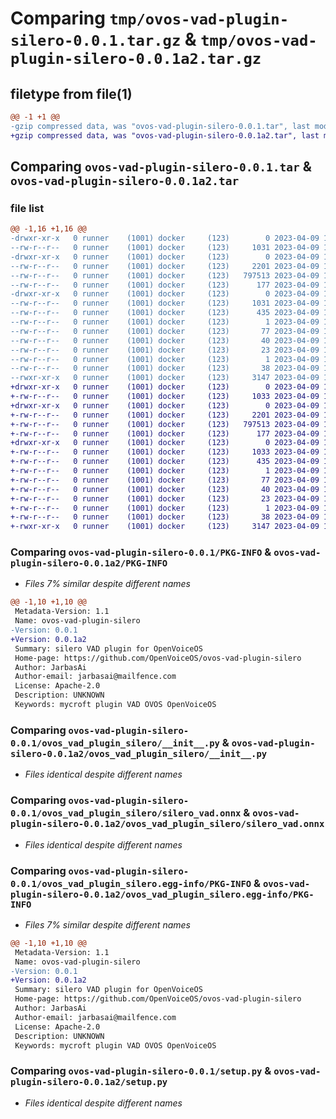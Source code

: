 # Comparing `tmp/ovos-vad-plugin-silero-0.0.1.tar.gz` & `tmp/ovos-vad-plugin-silero-0.0.1a2.tar.gz`

## filetype from file(1)

```diff
@@ -1 +1 @@
-gzip compressed data, was "ovos-vad-plugin-silero-0.0.1.tar", last modified: Sun Apr  9 18:05:33 2023, max compression
+gzip compressed data, was "ovos-vad-plugin-silero-0.0.1a2.tar", last modified: Sun Apr  9 18:03:59 2023, max compression
```

## Comparing `ovos-vad-plugin-silero-0.0.1.tar` & `ovos-vad-plugin-silero-0.0.1a2.tar`

### file list

```diff
@@ -1,16 +1,16 @@
-drwxr-xr-x   0 runner    (1001) docker     (123)        0 2023-04-09 18:05:33.125702 ovos-vad-plugin-silero-0.0.1/
--rw-r--r--   0 runner    (1001) docker     (123)     1031 2023-04-09 18:05:33.125702 ovos-vad-plugin-silero-0.0.1/PKG-INFO
-drwxr-xr-x   0 runner    (1001) docker     (123)        0 2023-04-09 18:05:33.121702 ovos-vad-plugin-silero-0.0.1/ovos_vad_plugin_silero/
--rw-r--r--   0 runner    (1001) docker     (123)     2201 2023-04-09 18:05:25.000000 ovos-vad-plugin-silero-0.0.1/ovos_vad_plugin_silero/__init__.py
--rw-r--r--   0 runner    (1001) docker     (123)   797513 2023-04-09 18:05:25.000000 ovos-vad-plugin-silero-0.0.1/ovos_vad_plugin_silero/silero_vad.onnx
--rw-r--r--   0 runner    (1001) docker     (123)      177 2023-04-09 18:05:27.000000 ovos-vad-plugin-silero-0.0.1/ovos_vad_plugin_silero/version.py
-drwxr-xr-x   0 runner    (1001) docker     (123)        0 2023-04-09 18:05:33.125702 ovos-vad-plugin-silero-0.0.1/ovos_vad_plugin_silero.egg-info/
--rw-r--r--   0 runner    (1001) docker     (123)     1031 2023-04-09 18:05:33.000000 ovos-vad-plugin-silero-0.0.1/ovos_vad_plugin_silero.egg-info/PKG-INFO
--rw-r--r--   0 runner    (1001) docker     (123)      435 2023-04-09 18:05:33.000000 ovos-vad-plugin-silero-0.0.1/ovos_vad_plugin_silero.egg-info/SOURCES.txt
--rw-r--r--   0 runner    (1001) docker     (123)        1 2023-04-09 18:05:33.000000 ovos-vad-plugin-silero-0.0.1/ovos_vad_plugin_silero.egg-info/dependency_links.txt
--rw-r--r--   0 runner    (1001) docker     (123)       77 2023-04-09 18:05:33.000000 ovos-vad-plugin-silero-0.0.1/ovos_vad_plugin_silero.egg-info/entry_points.txt
--rw-r--r--   0 runner    (1001) docker     (123)       40 2023-04-09 18:05:33.000000 ovos-vad-plugin-silero-0.0.1/ovos_vad_plugin_silero.egg-info/requires.txt
--rw-r--r--   0 runner    (1001) docker     (123)       23 2023-04-09 18:05:33.000000 ovos-vad-plugin-silero-0.0.1/ovos_vad_plugin_silero.egg-info/top_level.txt
--rw-r--r--   0 runner    (1001) docker     (123)        1 2023-04-09 18:05:33.000000 ovos-vad-plugin-silero-0.0.1/ovos_vad_plugin_silero.egg-info/zip-safe
--rw-r--r--   0 runner    (1001) docker     (123)       38 2023-04-09 18:05:33.125702 ovos-vad-plugin-silero-0.0.1/setup.cfg
--rwxr-xr-x   0 runner    (1001) docker     (123)     3147 2023-04-09 18:05:25.000000 ovos-vad-plugin-silero-0.0.1/setup.py
+drwxr-xr-x   0 runner    (1001) docker     (123)        0 2023-04-09 18:03:59.066524 ovos-vad-plugin-silero-0.0.1a2/
+-rw-r--r--   0 runner    (1001) docker     (123)     1033 2023-04-09 18:03:59.066524 ovos-vad-plugin-silero-0.0.1a2/PKG-INFO
+drwxr-xr-x   0 runner    (1001) docker     (123)        0 2023-04-09 18:03:59.062524 ovos-vad-plugin-silero-0.0.1a2/ovos_vad_plugin_silero/
+-rw-r--r--   0 runner    (1001) docker     (123)     2201 2023-04-09 18:03:46.000000 ovos-vad-plugin-silero-0.0.1a2/ovos_vad_plugin_silero/__init__.py
+-rw-r--r--   0 runner    (1001) docker     (123)   797513 2023-04-09 18:03:46.000000 ovos-vad-plugin-silero-0.0.1a2/ovos_vad_plugin_silero/silero_vad.onnx
+-rw-r--r--   0 runner    (1001) docker     (123)      177 2023-04-09 18:03:53.000000 ovos-vad-plugin-silero-0.0.1a2/ovos_vad_plugin_silero/version.py
+drwxr-xr-x   0 runner    (1001) docker     (123)        0 2023-04-09 18:03:59.066524 ovos-vad-plugin-silero-0.0.1a2/ovos_vad_plugin_silero.egg-info/
+-rw-r--r--   0 runner    (1001) docker     (123)     1033 2023-04-09 18:03:58.000000 ovos-vad-plugin-silero-0.0.1a2/ovos_vad_plugin_silero.egg-info/PKG-INFO
+-rw-r--r--   0 runner    (1001) docker     (123)      435 2023-04-09 18:03:59.000000 ovos-vad-plugin-silero-0.0.1a2/ovos_vad_plugin_silero.egg-info/SOURCES.txt
+-rw-r--r--   0 runner    (1001) docker     (123)        1 2023-04-09 18:03:58.000000 ovos-vad-plugin-silero-0.0.1a2/ovos_vad_plugin_silero.egg-info/dependency_links.txt
+-rw-r--r--   0 runner    (1001) docker     (123)       77 2023-04-09 18:03:58.000000 ovos-vad-plugin-silero-0.0.1a2/ovos_vad_plugin_silero.egg-info/entry_points.txt
+-rw-r--r--   0 runner    (1001) docker     (123)       40 2023-04-09 18:03:58.000000 ovos-vad-plugin-silero-0.0.1a2/ovos_vad_plugin_silero.egg-info/requires.txt
+-rw-r--r--   0 runner    (1001) docker     (123)       23 2023-04-09 18:03:58.000000 ovos-vad-plugin-silero-0.0.1a2/ovos_vad_plugin_silero.egg-info/top_level.txt
+-rw-r--r--   0 runner    (1001) docker     (123)        1 2023-04-09 18:03:58.000000 ovos-vad-plugin-silero-0.0.1a2/ovos_vad_plugin_silero.egg-info/zip-safe
+-rw-r--r--   0 runner    (1001) docker     (123)       38 2023-04-09 18:03:59.066524 ovos-vad-plugin-silero-0.0.1a2/setup.cfg
+-rwxr-xr-x   0 runner    (1001) docker     (123)     3147 2023-04-09 18:03:46.000000 ovos-vad-plugin-silero-0.0.1a2/setup.py
```

### Comparing `ovos-vad-plugin-silero-0.0.1/PKG-INFO` & `ovos-vad-plugin-silero-0.0.1a2/PKG-INFO`

 * *Files 7% similar despite different names*

```diff
@@ -1,10 +1,10 @@
 Metadata-Version: 1.1
 Name: ovos-vad-plugin-silero
-Version: 0.0.1
+Version: 0.0.1a2
 Summary: silero VAD plugin for OpenVoiceOS
 Home-page: https://github.com/OpenVoiceOS/ovos-vad-plugin-silero
 Author: JarbasAi
 Author-email: jarbasai@mailfence.com
 License: Apache-2.0
 Description: UNKNOWN
 Keywords: mycroft plugin VAD OVOS OpenVoiceOS
```

### Comparing `ovos-vad-plugin-silero-0.0.1/ovos_vad_plugin_silero/__init__.py` & `ovos-vad-plugin-silero-0.0.1a2/ovos_vad_plugin_silero/__init__.py`

 * *Files identical despite different names*

### Comparing `ovos-vad-plugin-silero-0.0.1/ovos_vad_plugin_silero/silero_vad.onnx` & `ovos-vad-plugin-silero-0.0.1a2/ovos_vad_plugin_silero/silero_vad.onnx`

 * *Files identical despite different names*

### Comparing `ovos-vad-plugin-silero-0.0.1/ovos_vad_plugin_silero.egg-info/PKG-INFO` & `ovos-vad-plugin-silero-0.0.1a2/ovos_vad_plugin_silero.egg-info/PKG-INFO`

 * *Files 7% similar despite different names*

```diff
@@ -1,10 +1,10 @@
 Metadata-Version: 1.1
 Name: ovos-vad-plugin-silero
-Version: 0.0.1
+Version: 0.0.1a2
 Summary: silero VAD plugin for OpenVoiceOS
 Home-page: https://github.com/OpenVoiceOS/ovos-vad-plugin-silero
 Author: JarbasAi
 Author-email: jarbasai@mailfence.com
 License: Apache-2.0
 Description: UNKNOWN
 Keywords: mycroft plugin VAD OVOS OpenVoiceOS
```

### Comparing `ovos-vad-plugin-silero-0.0.1/setup.py` & `ovos-vad-plugin-silero-0.0.1a2/setup.py`

 * *Files identical despite different names*

